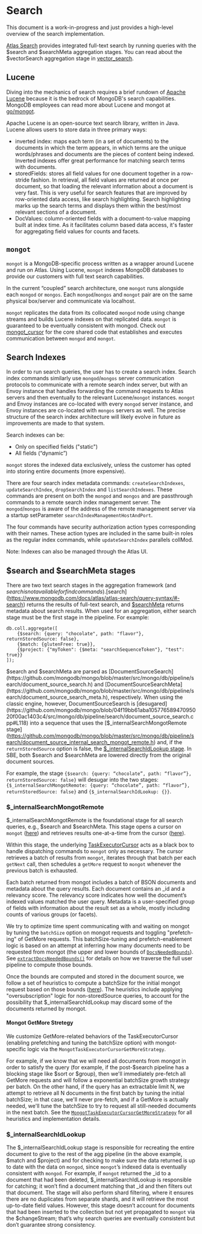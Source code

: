 # Search

This document is a work-in-progress and just provides a high-level overview of the search implementation.

[Atlas Search](https://www.mongodb.com/docs/atlas/atlas-search/) provides integrated full-text search by running queries with the $search and $searchMeta aggregation stages. You can read about the $vectorSearch aggregation stage in [vector_search](https://github.com/mongodb/mongo/blob/master/src/mongo/db/query/vector_search/README.md).

## Lucene

Diving into the mechanics of search requires a brief rundown of [Apache Lucene](https://lucene.apache.org/) because it is the bedrock of MongoDB's search capabilities. MongoDB employees can read more about Lucene and mongot at [go/mongot](http://go/mongot).

Apache Lucene is an open-source text search library, written in Java. Lucene allows users to store data in three primary ways:

- inverted index: maps each term (in a set of documents) to the documents in which the term appears, in which terms are the unique words/phrases and documents are the pieces of content being indexed. Inverted indexes offer great performance for matching search terms with documents.
- storedFields: stores all field values for one document together in a row-stride fashion. In retrieval, all field values are returned at once per document, so that loading the relevant information about a document is very fast. This is very useful for search features that are improved by row-oriented data access, like search highlighting. Search highlighting marks up the search terms and displays them within the best/most relevant sections of a document.
- DocValues: column-oriented fields with a document-to-value mapping built at index time. As it facilitates column based data access, it's faster for aggregating field values for counts and facets.

## `mongot`

`mongot` is a MongoDB-specific process written as a wrapper around Lucene and run on Atlas. Using Lucene, `mongot` indexes MongoDB databases to provide our customers with full text search capabilities.

In the current “coupled” search architecture, one `mongot` runs alongside each `mongod` or `mongos`. Each `mongod`/`mongos` and `mongot` pair are on the same physical box/server and communicate via localhost.

`mongot` replicates the data from its collocated `mongod` node using change streams and builds Lucene indexes on that replicated data. `mongot` is guaranteed to be eventually consistent with mongod. Check out [mongot_cursor](https://github.com/mongodb/mongo/blob/master/src/mongo/db/query/search/mongot_cursor.h) for the core shared code that establishes and executes communication between `mongod` and `mongot`.

## Search Indexes

In order to run search queries, the user has to create a search index. Search index commands similarly use `mongod`/`mongos` server communication protocols to communicate with a remote search index server, but with an Envoy instance that handles forwarding the command requests to Atlas servers and then eventually to the relevant Lucene/`mongot` instances. `mongot` and Envoy instances are co-located with every `mongod` server instance, and Envoy instances are co-located with `mongos` servers as well. The precise structure of the search index architecture will likely evolve in future as improvements are made to that system.

Search indexes can be:

- Only on specified fields ("static")
- All fields (“dynamic”)

`mongot` stores the indexed data exclusively, unless the customer has opted into storing entire documents (more expensive).

There are four search index metadata commands: `createSearchIndexes`, `updateSearchIndex`, `dropSearchIndex` and `listSearchIndexes`. These commands are present on both the `mongod` and `mongos` and are passthrough commands to a remote search index management server. The `mongod`/`mongos` is aware of the address of the remote management server via a startup setParameter `searchIndexManagementHostAndPort`.

The four commands have security authorization action types corresponding with their names. These action types are included in the same built-in roles as the regular index commands, while `updateSearchIndex` parallels collMod.

Note: Indexes can also be managed through the Atlas UI.

## $search and $searchMeta stages

There are two text search stages in the aggregation framework (and $search is not available for find commands). [$search](https://www.mongodb.com/docs/atlas/atlas-search/query-syntax/#-search) returns the results of full-text search, and [$searchMeta](https://www.mongodb.com/docs/atlas/atlas-search/query-syntax/#-searchmeta) returns metadata about search results. When used for an aggregation, either search stage must be the first stage in the pipeline. For example:

```
db.coll.aggregate([
    {$search: {query: "chocolate", path: "flavor"}, returnStoredSource: false},
    {$match: {glutenFree: true}},
    {$project: {"myToken": {$meta: "searchSequenceToken"}, "test": true}}
]);
```

$search and $searchMeta are parsed as [DocumentSourceSearch](https://github.com/mongodb/mongo/blob/master/src/mongo/db/pipeline/search/document_source_search.h) and [DocumentSourceSearchMeta](https://github.com/mongodb/mongo/blob/master/src/mongo/db/pipeline/search/document_source_search_meta.h), respectively. When using the classic engine, however, DocumentSourceSearch is [desugared](https://github.com/mongodb/mongo/blob/04f19bb61aba10577658947095020f00ac1403c4/src/mongo/db/pipeline/search/document_source_search.cpp#L118) into a sequence that uses the [$\_internalSearchMongotRemote stage](https://github.com/mongodb/mongo/blob/master/src/mongo/db/pipeline/search/document_source_internal_search_mongot_remote.h) and, if the `returnStoredSource` option is false, the [$\_internalSearchIdLookup stage](https://github.com/mongodb/mongo/blob/master/src/mongo/db/pipeline/search/document_source_internal_search_id_lookup.h). In SBE, both $search and $searchMeta are lowered directly from the original document sources.

For example, the stage `{$search: {query: “chocolate”, path: “flavor”}, returnStoredSource: false}` will desugar into the two stages: `{$_internalSearchMongotRemote: {query: “chocolate”, path: “flavor”}, returnStoredSource: false}` and `{$_internalSearchIdLookup: {}}`.

### $\_internalSearchMongotRemote

$\_internalSearchMongotRemote is the foundational stage for all search queries, e.g., $search and $searchMeta. This stage opens a cursor on `mongot` ([here](https://github.com/mongodb/mongo/blob/e530c98e7d44878ed8164ee9167c28afc97067a7/src/mongo/db/pipeline/search/document_source_internal_search_mongot_remote.cpp#L269)) and retrieves results one-at-a-time from the cursor ([here](https://github.com/mongodb/mongo/blob/e530c98e7d44878ed8164ee9167c28afc97067a7/src/mongo/db/pipeline/search/document_source_internal_search_mongot_remote.cpp#L163)).

Within this stage, the underlying [TaskExecutorCursor](https://github.com/mongodb/mongo/blob/e530c98e7d44878ed8164ee9167c28afc97067a7/src/mongo/executor/task_executor_cursor.h) acts as a black box to handle dispatching commands to `mongot` only as necessary. The cursor retrieves a batch of results from `mongot`, iterates through that batch per each `getNext` call, then schedules a `getMore` request to `mongot` whenever the previous batch is exhausted.

Each batch returned from mongot includes a batch of BSON documents and metadata about the query results. Each document contains an \_id and a relevancy score. The relevancy score indicates how well the document’s indexed values matched the user query. Metadata is a user-specified group of fields with information about the result set as a whole, mostly including counts of various groups (or facets).

We try to optimize time spent communicating with and waiting on mongot by tuning the `batchSize` option on mongot requests and toggling "prefetch-ing" of GetMore requests. This batchSize-tuning and prefetch-enablement logic is based on an attempt at inferring how many documents need to be requested from mongot (the upper and lower bounds of [`DocsNeededBounds`](https://github.com/10gen/mongo/blob/03222ee4d38696f293302d0d322b7dac2ccb1e1d/src/mongo/db/pipeline/visitors/docs_needed_bounds.h/#L39)). See [`extractDocsNeededBounds()`](https://github.com/10gen/mongo/blob/07c5da765d36bfc2bb6bc6d9b101a90cf09e82f7/src/mongo/db/pipeline/visitors/document_source_visitor_docs_needed_bounds.h/#L94) for details on how we traverse the full user pipeline to compute those bounds.

Once the bounds are computed and stored in the document source, we follow a set of heuristics to compute a batchSize for the initial mongot request based on those bounds ([here](https://github.com/10gen/mongo/blob/03222ee4d38696f293302d0d322b7dac2ccb1e1d/src/mongo/db/query/search/mongot_cursor.cpp/#L110)). The heuristics include applying "oversubscription" logic for non-storedSource queries, to account for the possibility that $\_internalSearchIdLookup may discard some of the documents returned by mongot.

#### Mongot GetMore Stretegy

We customize GetMore-related behaviors of the TaskExecutorCursor (enabling prefetching and tuning the batchSize option) with mongot-specific logic via the `MongotTaskExecutorCursorGetMoreStrategy`.

For example, if we know that we will need all documents from mongot in order to satisfy the query (for example, if the post-$search pipeline has a blocking stage like $sort or $group), then we'll immediately pre-fetch all GetMore requests and will follow a exponential batchSize growth strategy per batch. On the other hand, if the query has an extractable limit N, we attempt to retrieve all N documents in the first batch by tuning the initial batchSize; in that case, we'll never pre-fetch, and if a GetMore is actually needed, we'll tune the batchSize to try to request all still-needed documents in the next batch. See the [`MongotTaskExecutorCursorGetMoreStrategy`](https://github.com/10gen/mongo/blob/07c5da765d36bfc2bb6bc6d9b101a90cf09e82f7/src/mongo/db/query/search/mongot_cursor_getmore_strategy.h/#L47) for all heuristics and implementation details.

### $\_internalSearchIdLookup

The $\_internalSearchIdLookup stage is responsible for recreating the entire document to give to the rest of the agg pipeline (in the above example, $match and $project) and for checking to make sure the data returned is up to date with the data on `mongod`, since `mongot`’s indexed data is eventually consistent with `mongod`. For example, if `mongot` returned the \_id to a document that had been deleted, $\_internalSearchIdLookup is responsible for catching; it won’t find a document matching that \_id and then filters out that document. The stage will also perform shard filtering, where it ensures there are no duplicates from separate shards, and it will retrieve the most up-to-date field values. However, this stage doesn’t account for documents that had been inserted to the collection but not yet propagated to `mongot` via the $changeStream; that’s why search queries are eventually consistent but don’t guarantee strong consistency.

